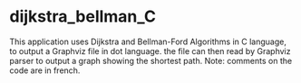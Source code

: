 # dijkstra_bellman_C
This application uses Dijkstra and Bellman-Ford Algorithms in C language, to output a Graphviz file in dot language. the file can then
read by Graphviz parser to output a graph showing the shortest path.
Note: comments on the code are in french.
